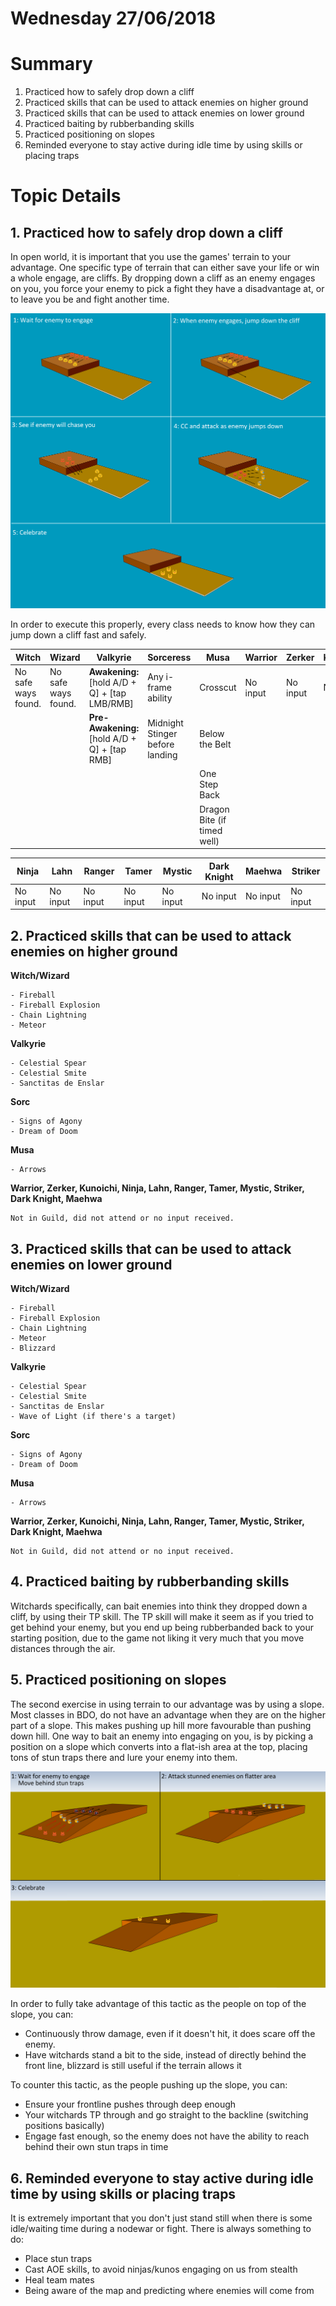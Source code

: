 # Wednesday 27/06/2018

# Summary

1. Practiced how to safely drop down a cliff
2. Practiced skills that can be used to attack enemies on higher ground
3. Practiced skills that can be used to attack enemies on lower ground
4. Practiced baiting by rubberbanding skills
5. Practiced positioning on slopes
6. Reminded everyone to stay active during idle time by using skills or placing traps

# Topic Details

## 1. Practiced how to safely drop down a cliff

In open world, it is important that you use the games' terrain to your advantage. One specific type of terrain that can either save your life or win a whole engage, are cliffs. 
By dropping down a cliff as an enemy engages on you, you force your enemy to pick a fight they have a disadvantage at, or to leave you be and fight another time.

![Cliff](../Images/Cliff.png)

In order to execute this properly, every class needs to know how they can jump down a cliff fast and safely.

| Witch | Wizard | Valkyrie | Sorceress | Musa | Warrior | Zerker | Kunoichi | 
| --- | --- | --- | --- | --- | --- | --- | --- |
| No safe ways found. | No safe ways found. | **Awakening:** [hold A/D + Q] + [tap LMB/RMB] | Any i-frame ability | Crosscut | No input | No input | No input | 
| | | **Pre-Awakening:** [hold A/D + Q] + [tap RMB] | Midnight Stinger before landing | Below the Belt | | | |
| | | | | One Step Back | | | |
| | | | | Dragon Bite (if timed well) | | | |


| Ninja | Lahn | Ranger | Tamer | Mystic | Dark Knight | Maehwa | Striker |
| --- | --- | --- | --- | --- | --- | --- | --- |
| No input | No input | No input | No input | No input | No input | No input | No input |



## 2. Practiced skills that can be used to attack enemies on higher ground

**Witch/Wizard**
```
- Fireball
- Fireball Explosion
- Chain Lightning
- Meteor
```

**Valkyrie**
```
- Celestial Spear
- Celestial Smite
- Sanctitas de Enslar
```

**Sorc**
```
- Signs of Agony
- Dream of Doom
```

**Musa**
```
- Arrows
```

**Warrior, Zerker, Kunoichi, Ninja, Lahn, Ranger, Tamer, Mystic, Striker, Dark Knight, Maehwa**
```
Not in Guild, did not attend or no input received.
```  

## 3. Practiced skills that can be used to attack enemies on lower ground

**Witch/Wizard**
```
- Fireball
- Fireball Explosion
- Chain Lightning
- Meteor
- Blizzard
```

**Valkyrie**
```
- Celestial Spear
- Celestial Smite
- Sanctitas de Enslar
- Wave of Light (if there's a target)
```

**Sorc**
```
- Signs of Agony
- Dream of Doom
```

**Musa**
```
- Arrows
```

**Warrior, Zerker, Kunoichi, Ninja, Lahn, Ranger, Tamer, Mystic, Striker, Dark Knight, Maehwa**
```
Not in Guild, did not attend or no input received.
``` 

## 4. Practiced baiting by rubberbanding skills

Witchards specifically, can bait enemies into think they dropped down a cliff, by using their TP skill. The TP skill will make it seem as if you tried to get behind your enemy, but you end up being rubberbanded back to your starting position, due to the game not liking it very much that you move distances through the air. 

## 5. Practiced positioning on slopes

The second exercise in using terrain to our advantage was by using a slope. Most classes in BDO, do not have an advantage when they are on the higher part of a slope. This makes pushing up hill more favourable than pushing down hill. One way to bait an enemy into engaging on you, is by picking a position on a slope which converts into a flat-ish area at the top, placing tons of stun traps there and lure your enemy into them.

![Slope](../Images/Slope.png)

In order to fully take advantage of this tactic as the people on top of the slope, you can:

- Continuously throw damage, even if it doesn't hit, it does scare off the enemy.
- Have witchards stand a bit to the side, instead of directly behind the front line, blizzard is still useful if the terrain allows it

To counter this tactic, as the people pushing up the slope, you can:

- Ensure your frontline pushes through deep enough
- Your witchards TP through and go straight to the backline (switching positions basically)
- Engage fast enough, so the enemy does not have the ability to reach behind their own stun traps in time

## 6. Reminded everyone to stay active during idle time by using skills or placing traps

It is extremely important that you don't just stand still when there is some idle/waiting time during a nodewar or fight. There is always something to do:

- Place stun traps
- Cast AOE skills, to avoid ninjas/kunos engaging on us from stealth
- Heal team mates
- Being aware of the map and predicting where enemies will come from


